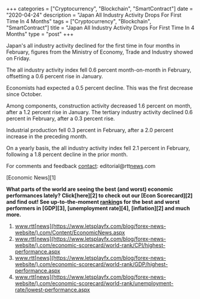 +++
categories = ["Cryptocurrency", "Blockchain", "SmartContract"]
date = "2020-04-24"
description = "Japan All Industry Activity Drops For First Time In 4 Months"
tags = ["Cryptocurrency", "Blockchain", "SmartContract"]
title = "Japan All Industry Activity Drops For First Time In 4 Months"
type = "post"
+++

Japan's all industry activity declined for the first time in four months
in February, figures from the Ministry of Economy, Trade and Industry
showed on Friday.

The all industry activity index fell 0.6 percent month-on-month in
February, offsetting a 0.6 percent rise in January.

Economists had expected a 0.5 percent decline. This was the first
decrease since October.

Among components, construction activity decreased 1.6 percent on month,
after a 1.2 percent rise in January. The tertiary industry activity
declined 0.6 percent in February, after a 0.3 percent rise.

Industrial production fell 0.3 percent in February, after a 2.0 percent
increase in the preceding month.

On a yearly basis, the all industry activity index fell 2.1 percent in
February, following a 1.8 percent decline in the prior month.

For comments and feedback [contact](https://www.playgroundfx.com/contact/): editorial@rtt[news](https://www.letsplayfx.com/blog/forex-news-website/).com

[Economic News][1]

 **What parts of the world are seeing the best (and worst) economic
performances lately? Click[here][2] to check out our [Econ Scorecard][2]
and find out! See up-to-the-moment [ranking](https://www.playgroundfx.com/blog/crypto-exchange-ranking/)s for the best and worst
performers in [GDP][3], [unemployment rate][4], [inflation][2] and much
more.**

   1. www.rtt[news](https://www.letsplayfx.com/blog/forex-news-website/).com/Content/EconomicNews.aspx
   2. www.rtt[news](https://www.letsplayfx.com/blog/forex-news-website/).com/economic-scorecard/world-rank/CPI/highest-performance.aspx
   3. www.rtt[news](https://www.letsplayfx.com/blog/forex-news-website/).com/economic-scorecard/world-rank/GDP/highest-performance.aspx
   4. www.rtt[news](https://www.letsplayfx.com/blog/forex-news-website/).com/economic-scorecard/world-rank/unemployment-rate/lowest-performance.aspx